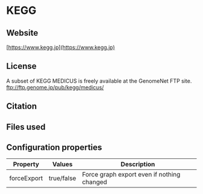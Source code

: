# KEGG



## Website

[https://www.kegg.jp](https://www.kegg.jp)

## License

A subset of KEGG MEDICUS is freely available at the GenomeNet FTP site. ftp://ftp.genome.jp/pub/kegg/medicus/

## Citation



## Files used



## Configuration properties

| Property    | Values     | Description                                |
|-------------|------------|--------------------------------------------|
| forceExport | true/false | Force graph export even if nothing changed |
